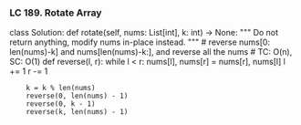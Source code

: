 ### LC 189. Rotate Array
class Solution:
    def rotate(self, nums: List[int], k: int) -> None:
        """
        Do not return anything, modify nums in-place instead.
        """
        # reverse nums[0: len(nums)-k] and nums[len(nums)-k:], and reverse all the nums
        # TC: O(n), SC: O(1)
        def reverse(l, r):
            while l < r:
                nums[l], nums[r] = nums[r], nums[l]
                l += 1
                r -= 1
        
        k = k % len(nums)
        reverse(0, len(nums) - 1)
        reverse(0, k - 1)
        reverse(k, len(nums) - 1)